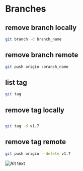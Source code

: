 # Branches

## remove branch locally

```bash
git branch -d branch_name
```
## remove branch remote

```bash
git push origin :branch_name

```

## list tag

```bash
git tag

```

## remove tag locally

```bash

git tag -d v1.7

```
## remove tag remote

```bash
git push origin --delete v1.7

```


<img src="https://raisingchildren.net.au/__data/assets/image/0024/47742/baby-behaviour-and-awareness.jpg" alt="Alt text" title="Optional title">
